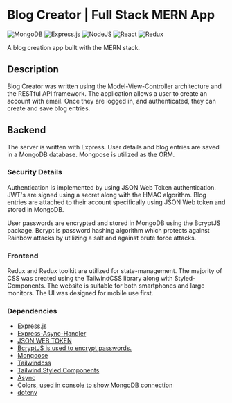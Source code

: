 # Blog Creator | Full Stack MERN App

![MongoDB](https://img.shields.io/badge/MongoDB-%234ea94b.svg?style=for-the-badge&logo=mongodb&logoColor=white) ![Express.js](https://img.shields.io/badge/express.js-%23404d59.svg?style=for-the-badge&logo=express&logoColor=%2361DAFB) ![NodeJS](https://img.shields.io/badge/node.js-6DA55F?style=for-the-badge&logo=node.js&logoColor=white) ![React](https://img.shields.io/badge/react-%2320232a.svg?style=for-the-badge&logo=react&logoColor=%2361DAFB) ![Redux](https://img.shields.io/badge/redux-%23593d88.svg?style=for-the-badge&logo=redux&logoColor=white)

A blog creation app built with the MERN stack.

## Description

Blog Creator was written using the Model-View-Controller architecture and the RESTful API framework. The application allows a user to create an account with email. Once they are logged in, and authenticated, they can create and save blog entries.

## Backend

The server is written with Express. User details and blog entries are saved in a MongoDB database. Mongoose is utilized as the ORM.

### Security Details

Authentication is implemented by using JSON Web Token authentication. JWT's are signed using a secret along with the HMAC algorithm. Blog entries are attached to their account specifically using JSON Web token and stored in MongoDB.

User passwords are encrypted and stored in MongoDB using the BcryptJS package. Bcrypt is password hashing algorithm which protects against Rainbow attacks by utilizing a salt and against brute force attacks.

### Frontend

Redux and Redux toolkit are utilized for state-management. The majority of CSS was created using the TailwindCSS library along with Styled-Components. The website is suitable for both smartphones and large monitors. The UI was designed for mobile use first.

### Dependencies

- [Express.js](https://expressjs.com/)
- [Express-Async-Handler](https://www.npmjs.com/package/express-async-handler/v/1.1.4)
- [JSON WEB TOKEN](https://jwt.io/)
- [BcryptJS is used to encrypt passwords.](https://openbase.com/js/bcryptjs/documentation)
- [Mongoose](https://mongoosejs.com/)
- [Tailwindcss](https://tailwindcss.com/)
- [Tailwind Styled Components](https://www.npmjs.com/package/tailwind-styled-components)
- [Async](https://caolan.github.io/async/v3/)
- [Colors, used in console to show MongoDB connection](https://www.npmjs.com/package/colors)
- [dotenv](https://www.npmjs.com/package/dotenv)
